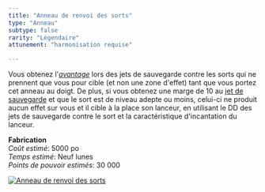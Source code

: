```yaml
---
title: "Anneau de renvoi des sorts"
type: "Anneau"
subtype: false
rarity: "Légendaire"
attunement: "harmonisation requise"

---
```

Vous obtenez l'[_avantage_](/utiliser-les-caracteristiques/#avantage-et-desavantage) lors des jets de sauvegarde contre les sorts qui ne prennent que vous pour cible (et non une zone d'effet) tant que vous portez cet anneau au doigt. De plus, si vous obtenez une marge de 10 au [jet de sauvegarde](/utiliser-les-caracteristiques/#jets-de-sauvegarde) et que le sort est de niveau adepte ou moins, celui-ci ne produit aucun effet sur vous et il cible à la place son lanceur, en utilisant le DD des jets de sauvegarde contre le sort et la caractéristique d'incantation du lanceur.  

**Fabrication**  
*Coût estimé*: 5000 po  
*Temps estimé*: Neuf lunes  
*Points de pouvoir estimés*: 30 000   

[![Anneau de renvoi des sorts](https://www.douaratil.fr/illustrations/objet/anneauderenvoidessorts300.jpeg)](https://www.douaratil.fr/illustrations/objet/anneauderenvoidesorts.jpeg)  